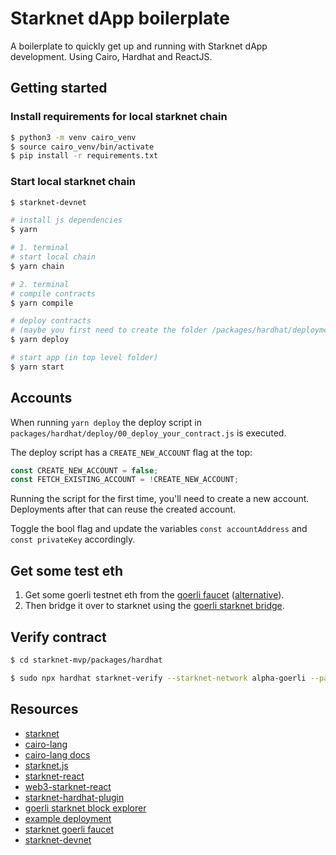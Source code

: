 # Starknet dApp boilerplate

A boilerplate to quickly get up and running with Starknet dApp development.
Using Cairo, Hardhat and ReactJS.

## Getting started

### Install requirements for local starknet chain

```bash
$ python3 -m venv cairo_venv
$ source cairo_venv/bin/activate
$ pip install -r requirements.txt
```

### Start local starknet chain

```bash
$ starknet-devnet
```

```bash
# install js dependencies
$ yarn

# 1. terminal
# start local chain
$ yarn chain

# 2. terminal
# compile contracts
$ yarn compile

# deploy contracts
# (maybe you first need to create the folder /packages/hardhat/deployments)
$ yarn deploy

# start app (in top level folder)
$ yarn start
```

## Accounts

When running `yarn deploy` the deploy script in `packages/hardhat/deploy/00_deploy_your_contract.js` is executed.

The deploy script has a `CREATE_NEW_ACCOUNT` flag at the top:

```javascript
const CREATE_NEW_ACCOUNT = false;
const FETCH_EXISTING_ACCOUNT = !CREATE_NEW_ACCOUNT;
```

Running the script for the first time, you'll need to create a new account.
Deployments after that can reuse the created account.

Toggle the bool flag and update the variables `const accountAddress` and `const privateKey` accordingly.

## Get some test eth

1. Get some goerli testnet eth from the [goerli faucet](https://goerlifaucet.com/) ([alternative](https://goerli-faucet.slock.it/)).
2. Then bridge it over to starknet using the [goerli starknet bridge](https://goerli.starkgate.starknet.io/).

## Verify contract

```bash
$ cd starknet-mvp/packages/hardhat

$ sudo npx hardhat starknet-verify --starknet-network alpha-goerli --path ./contracts/ERC721.cairo --address 0x0585feed17184d7990c57febcbb8e185f6607f49a2152c2965da5f01d373a405 --show-stack-traces
```

## Resources

* [starknet](https://starkware.co/starknet/)
* [cairo-lang](https://www.cairo-lang.org/)
* [cairo-lang docs](https://www.cairo-lang.org/docs/)
* [starknet.js](https://github.com/0xs34n/starknet.js)
* [starknet-react](https://github.com/apibara/starknet-react)
* [web3-starknet-react](https://github.com/dhruvkelawala/web3-starknet-react/tree/main/docs)
* [starknet-hardhat-plugin](https://github.com/Shard-Labs/starknet-hardhat-plugin)
* [goerli starknet block explorer](https://goerli.voyager.online/)
* [example deployment](https://goerli.voyager.online/contract/0x0585feed17184d7990c57febcbb8e185f6607f49a2152c2965da5f01d373a405)
* [starknet goerli faucet](https://faucet.goerli.starknet.io/)
* [starknet-devnet](https://github.com/Shard-Labs/starknet-devnet)
